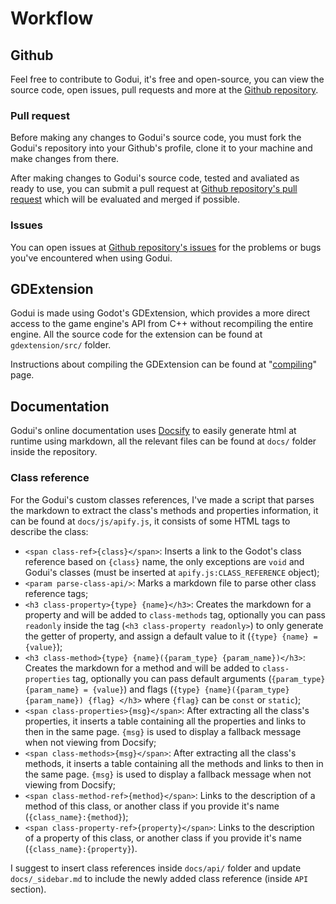 # Workflow

## Github

Feel free to contribute to Godui, it's free and open-source, you can view the source code, open issues, pull requests and more at the [Github repository](https://github.com/ghsoares/godui).

### Pull request

Before making any changes to Godui's source code, you must fork the Godui's repository into your Github's profile, clone it to your machine and make changes from there.

After making changes to Godui's source code, tested and avaliated as ready to use, you can submit a pull request at [Github repository's pull request](https://github.com/ghsoares/godui/issues) which will be evaluated and merged if possible.

### Issues

You can open issues at [Github repository's issues](https://github.com/ghsoares/godui/issues) for the problems or bugs you've encountered when using Godui.

## GDExtension

Godui is made using Godot's GDExtension, which provides a more direct access to the game engine's API from C++ without recompiling the entire engine. All the source code for the extension can be found at `gdextension/src/` folder.

Instructions about compiling the GDExtension can be found at "[compiling](contributing/compiling.md)" page.

## Documentation

Godui's online documentation uses [Docsify](https://docsify.js.org/) to easily generate html at runtime using markdown, all the relevant files can be found at `docs/` folder inside the repository.

### Class reference

For the Godui's custom classes references, I've made a script that parses the markdown to extract the class's methods and properties information, it can be found at `docs/js/apify.js`, it consists of some HTML tags to describe the class:

- `<span class-ref>{class}</span>`: Inserts a link to the Godot's class reference based on `{class}` name, the only exceptions are `void` and Godui's classes (must be inserted at `apify.js:CLASS_REFERENCE` object);
- `<param parse-class-api/>`: Marks a markdown file to parse other class reference tags;
- `<h3 class-property>{type} {name}</h3>`: Creates the markdown for a property and will be added to `class-methods` tag, optionally you can pass `readonly` inside the tag (`<h3 class-property readonly>`) to only generate the getter of property, and assign a default value to it (`{type} {name} = {value}`);
- `<h3 class-method>{type} {name}({param_type} {param_name})</h3>`: Creates the markdown for a method and will be added to `class-properties` tag, optionally you can pass default arguments (`{param_type} {param_name} = {value}`) and flags (`{type} {name}({param_type} {param_name}) {flag} </h3>` where `{flag}` can be `const` or `static`);
- `<span class-properties>{msg}</span>`: After extracting all the class's properties, it inserts a table containing all the properties and links to then in the same page. `{msg}` is used to display a fallback message when not viewing from Docsify;
- `<span class-methods>{msg}</span>`: After extracting all the class's methods, it inserts a table containing all the methods and links to then in the same page. `{msg}` is used to display a fallback message when not viewing from Docsify;
- `<span class-method-ref>{method}</span>`: Links to the description of a method of this class, or another  class if you provide it's name (`{class_name}:{method}`);
- `<span class-property-ref>{property}</span>`: Links to the description of a property of this class, or another class if you provide it's name (`{class_name}:{property}`).

I suggest to insert class references inside `docs/api/` folder and update `docs/_sidebar.md` to include the newly added class reference (inside `API` section).